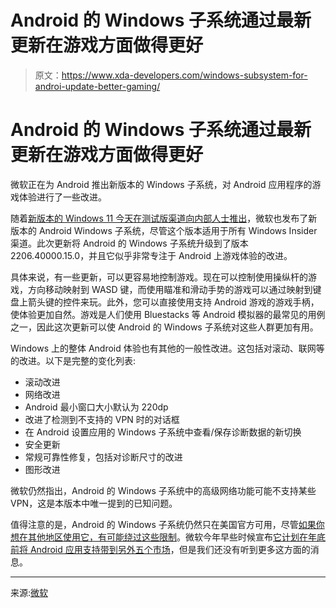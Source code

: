 # Android 的 Windows 子系统通过最新更新在游戏方面做得更好

> 原文：<https://www.xda-developers.com/windows-subsystem-for-androi-update-better-gaming/>

# Android 的 Windows 子系统通过最新更新在游戏方面做得更好

微软正在为 Android 推出新版本的 Windows 子系统，对 Android 应用程序的游戏体验进行了一些改进。

随着[新版本的 Windows 11 今天在测试版渠道向内部人士推出](https://www.xda-developers.com/windows-11-build-22622-450-22621-450-fixes/)，微软也发布了新版本的 Android Windows 子系统，尽管这个版本适用于所有 Windows Insider 渠道。此次更新将 Android 的 Windows 子系统升级到了版本 2206.40000.15.0，并且它似乎非常专注于 Android 上游戏体验的改进。

具体来说，有一些更新，可以更容易地控制游戏。现在可以控制使用操纵杆的游戏，方向移动映射到 WASD 键，而使用瞄准和滑动手势的游戏可以通过映射到键盘上箭头键的控件来玩。此外，您可以直接使用支持 Android 游戏的游戏手柄，使体验更加自然。游戏是人们使用 Bluestacks 等 Android 模拟器的最常见的用例之一，因此这次更新可以使 Android 的 Windows 子系统对这些人群更加有用。

Windows 上的整体 Android 体验也有其他的一般性改进。这包括对滚动、联网等的改进。以下是完整的变化列表:

*   滚动改进
*   网络改进
*   Android 最小窗口大小默认为 220dp
*   改进了检测到不支持的 VPN 时的对话框
*   在 Android 设置应用的 Windows 子系统中查看/保存诊断数据的新切换
*   安全更新
*   常规可靠性修复，包括对诊断尺寸的改进
*   图形改进

微软仍然指出，Android 的 Windows 子系统中的高级网络功能可能不支持某些 VPN，这是本版本中唯一提到的已知问题。

值得注意的是，Android 的 Windows 子系统仍然只在美国官方可用，尽管[如果你想在其他地区使用它，有可能绕过这些限制](https://www.xda-developers.com/how-to-run-android-apps-on-any-windows-11-pc/)。微软今年早些时候宣布[它计划在年底前将 Android 应用支持带到另外五个市场](https://www.xda-developers.com/android-apps-windows-11-coming-europe-japan/)，但是我们还没有听到更多这方面的消息。

* * *

来源:[微软](https://blogs.windows.com/windows-insider/2022/08/02/update-to-windows-subsystem-for-android-on-windows-11-august-2022/)